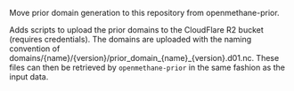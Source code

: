 Move prior domain generation to this repository from openmethane-prior.

Adds scripts to upload the prior domains to the CloudFlare R2 bucket (requires credentials).
The domains are uploaded with the naming convention of domains/{name}/{version}/prior_domain_{name}_{version}.d01.nc.
These files can then be retrieved by `openmethane-prior` in the same fashion as the input data.